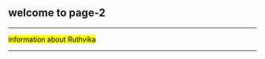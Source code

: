 <!DOCTYPE html>
<html lang="en">
<head>
    <meta charset="UTF-8">
    <meta name="viewport" content="width=device-width, initial-scale=1.0">
    <title>page2</title>
</head>
<body>
    <h2>welcome to page-2</h2>
    <hr>
    <p><mark> information about Ruthvika</mark></p>
    <hr>
</body>
</html>
